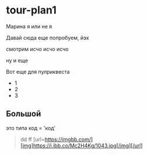 # tour-plan1

Марина я или не я

Давай сюда еще попробуем, йэх

смотрим исчо исчо исчо

ну и еще

Вот еще для пулриквеста

* 1
* 2
* 3

## Большой

это типа код = 'код'

> dd
> ff
[url=https://imgbb.com/][img]https://i.ibb.co/Mc2H4Kg/1043.jpg[/img][/url]
